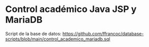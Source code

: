 # Control académico Java JSP y MariaDB

Script de la base de datos: https://github.com/ffrancoc/database-scripts/blob/main/control_academico_mariadb.sql
